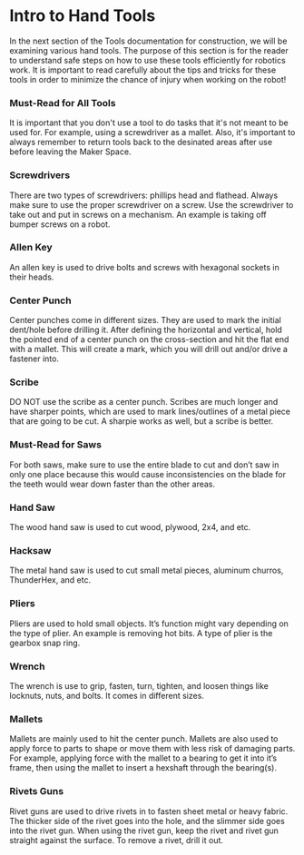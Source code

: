 # Intro to Hand Tools
In the next section of the Tools documentation for construction, we will be examining various hand tools. The purpose of this section is for the reader to understand safe steps on how to use these tools efficiently for robotics work. It is important to read carefully about the tips and tricks for these tools in order to minimize the chance of injury when working on the robot!

### Must-Read for All Tools
It is important that you don't use a tool to do tasks that it's not meant to be used for. For example, using a screwdriver as a mallet. Also, it's important to always remember to return tools back to the desinated areas after use before leaving the Maker Space.

### Screwdrivers
There are two types of screwdrivers: phillips head and flathead. Always make sure to use the proper screwdriver on a screw. Use the screwdriver to take out and put in screws on a mechanism. An example is taking off bumper screws on a robot.

### Allen Key
An allen key is used to drive bolts and screws with hexagonal sockets in their heads.

### Center Punch
Center punches come in different sizes. They are used to mark the initial dent/hole before drilling it. After defining the horizontal and vertical, hold the pointed end of a center punch on the cross-section and hit the flat end with a mallet. This will create a mark, which you will drill out and/or drive a fastener into.

### Scribe
DO NOT use the scribe as a center punch. Scribes are much longer and have sharper points, which are used to mark lines/outlines of a metal piece that are going to be cut. A sharpie works as well, but a scribe is better.

### Must-Read for Saws
For both saws, make sure to use the entire blade to cut and don’t saw in only one place because this would cause inconsistencies on the blade for the teeth would wear down faster than the other areas.

### Hand Saw
The wood hand saw is used to cut wood, plywood, 2x4, and etc.

### Hacksaw
The metal hand saw is used to cut small metal pieces, aluminum churros, ThunderHex, and etc.

### Pliers
Pliers are used to hold small objects. It’s function might vary depending on the type of plier. An example is removing hot bits. A type of plier is the gearbox snap ring.

### Wrench 
The wrench is use to grip, fasten, turn, tighten, and loosen things like locknuts, nuts, and bolts. It comes in different sizes.

### Mallets
Mallets are mainly used to hit the center punch. Mallets are also used to apply force to parts to shape or move them with less risk of damaging parts. For example, applying force with the mallet to a bearing to get it into it’s frame, then using the mallet to insert a hexshaft through the bearing(s).

### Rivets Guns
Rivet guns are used to drive rivets in to fasten sheet metal or heavy fabric. The thicker side of the rivet goes into the hole, and the slimmer side goes into the rivet gun. When using the rivet gun, keep the rivet and rivet gun straight against the surface. To remove a rivet, drill it out.



